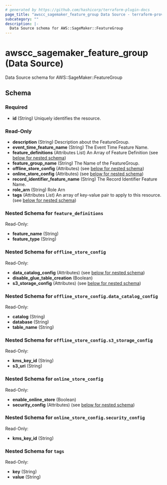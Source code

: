 ```yaml
---
# generated by https://github.com/hashicorp/terraform-plugin-docs
page_title: "awscc_sagemaker_feature_group Data Source - terraform-provider-awscc"
subcategory: ""
description: |-
  Data Source schema for AWS::SageMaker::FeatureGroup
---
```


# awscc_sagemaker_feature_group (Data Source)

Data Source schema for AWS::SageMaker::FeatureGroup



<!-- schema generated by tfplugindocs -->
## Schema

### Required

- **id** (String) Uniquely identifies the resource.

### Read-Only

- **description** (String) Description about the FeatureGroup.
- **event_time_feature_name** (String) The Event Time Feature Name.
- **feature_definitions** (Attributes List) An Array of Feature Definition (see [below for nested schema](#nestedatt--feature_definitions))
- **feature_group_name** (String) The Name of the FeatureGroup.
- **offline_store_config** (Attributes) (see [below for nested schema](#nestedatt--offline_store_config))
- **online_store_config** (Attributes) (see [below for nested schema](#nestedatt--online_store_config))
- **record_identifier_feature_name** (String) The Record Identifier Feature Name.
- **role_arn** (String) Role Arn
- **tags** (Attributes List) An array of key-value pair to apply to this resource. (see [below for nested schema](#nestedatt--tags))

<a id="nestedatt--feature_definitions"></a>
### Nested Schema for `feature_definitions`

Read-Only:

- **feature_name** (String)
- **feature_type** (String)


<a id="nestedatt--offline_store_config"></a>
### Nested Schema for `offline_store_config`

Read-Only:

- **data_catalog_config** (Attributes) (see [below for nested schema](#nestedatt--offline_store_config--data_catalog_config))
- **disable_glue_table_creation** (Boolean)
- **s3_storage_config** (Attributes) (see [below for nested schema](#nestedatt--offline_store_config--s3_storage_config))

<a id="nestedatt--offline_store_config--data_catalog_config"></a>
### Nested Schema for `offline_store_config.data_catalog_config`

Read-Only:

- **catalog** (String)
- **database** (String)
- **table_name** (String)


<a id="nestedatt--offline_store_config--s3_storage_config"></a>
### Nested Schema for `offline_store_config.s3_storage_config`

Read-Only:

- **kms_key_id** (String)
- **s3_uri** (String)



<a id="nestedatt--online_store_config"></a>
### Nested Schema for `online_store_config`

Read-Only:

- **enable_online_store** (Boolean)
- **security_config** (Attributes) (see [below for nested schema](#nestedatt--online_store_config--security_config))

<a id="nestedatt--online_store_config--security_config"></a>
### Nested Schema for `online_store_config.security_config`

Read-Only:

- **kms_key_id** (String)



<a id="nestedatt--tags"></a>
### Nested Schema for `tags`

Read-Only:

- **key** (String)
- **value** (String)



